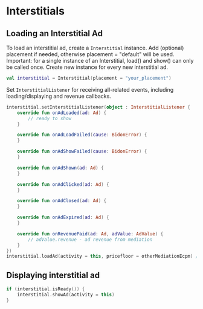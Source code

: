 # Interstitials

## Loading an Interstitial Ad

To load an interstitial ad, create a `Interstitial` instance. Add (optional) placement if needed, otherwise placement = "default" will be used.
Important: for a single instance of an Interstitial, load() and show() can only be called once. Create new instance for every new interstitial ad.

```kotlin
val interstitial = Interstitial(placement = "your_placement")
```

Set `InterstitialListener` for receiving all-related events, including loading/displaying and revenue callbacks.

```kotlin
interstitial.setInterstitialListener(object : InterstitialListener {
    override fun onAdLoaded(ad: Ad) {
        // ready to show
    }

    override fun onAdLoadFailed(cause: BidonError) {
    }

    override fun onAdShowFailed(cause: BidonError) {
    }

    override fun onAdShown(ad: Ad) {
    }

    override fun onAdClicked(ad: Ad) {
    }

    override fun onAdClosed(ad: Ad) {
    }

    override fun onAdExpired(ad: Ad) {
    }

    override fun onRevenuePaid(ad: Ad, adValue: AdValue) {
        // adValue.revenue - ad revenue from mediation
    }
})
interstitial.loadAd(activity = this, pricefloor = otherMediationEcpm) // or use DefaultMinPrice
```

## Displaying interstitial ad

```kotlin
if (interstitial.isReady()) {
    interstitial.showAd(activity = this)
}
```
